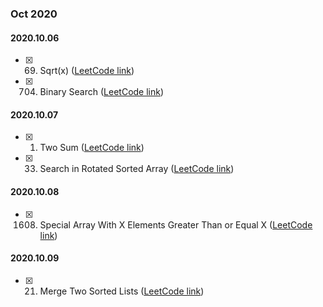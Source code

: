 ### **Oct 2020**

#### 2020.10.06
  - [x] 69. Sqrt(x) ([LeetCode link](https://leetcode.com/problems/sqrtx/))
  - [x] 704. Binary Search ([LeetCode link](https://leetcode.com/problems/binary-search/))

#### 2020.10.07
  - [x] 1. Two Sum ([LeetCode link](https://leetcode.com/problems/two-sum/))
  - [x] 33. Search in Rotated Sorted Array ([LeetCode link](https://leetcode.com/problems/search-in-rotated-sorted-array/))

#### 2020.10.08
  - [x] 1608. Special Array With X Elements Greater Than or Equal X ([LeetCode link](https://leetcode.com/problems/special-array-with-x-elements-greater-than-or-equal-x/))

#### 2020.10.09
  - [x] 21. Merge Two Sorted Lists ([LeetCode link](https://leetcode.com/problems/merge-two-sorted-lists/))
